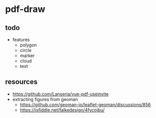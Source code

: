 # pdf-draw

## todo
- features
  - polygon
  - circle
  - marker
  - cloud
  - text

## resources
- https://github.com/Lanseria/vue-pdf-useinvite
- extracting figures from geoman
  - https://github.com/geoman-io/leaflet-geoman/discussions/856
  - https://jsfiddle.net/falkedesign/4fycojbu/

